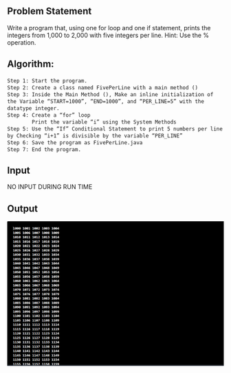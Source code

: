 ## Problem Statement

Write a program that, using one for loop and one if statement, prints the integers from 1,000 to 2,000 with five integers per line. Hint: Use the % operation.


## Algorithm:

    Step 1:	Start the program.
	Step 2: Create a class named FivePerLine with a main method ()
    Step 3: Inside the Main Method (), Make an inline initialization of the Variable “START=1000”, “END=1000”, and “PER_LINE=5” with the datatype integer.
    Step 4: Create a “for” loop
            Print the variable “i” using the System Methods
    Step 5: Use the “If” Conditional Statement to print 5 numbers per line by Checking “i+1” is divisible by the variable “PER_LINE”
    Step 6: Save the program as FivePerLine.java
	Step 7: End the program.


## Input

NO INPUT DURING RUN TIME

## Output

![Alt text](image-23.png)

